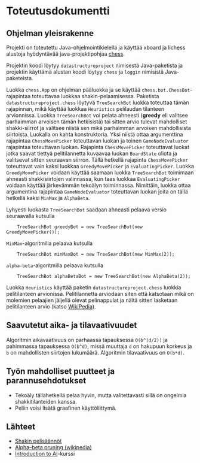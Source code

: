 # Toteutusdokumentti

## Ohjelman yleisrakenne

Projekti on toteutettu Java-ohjelmointikielellä ja käyttää xboard ja
lichess alustoja hyödyntävää java-projektipohjaa [chess](https://github.com/TiraLabra/chess).

Projektin koodi löytyy ```datastructureproject``` nimisestä Java-paketista
ja projektin käyttämä alustan koodi löytyy ```chess``` ja ```loggin``` nimisistä Java-paketeista.

Luokka ```chess.App``` on ohjelman pääluokka ja se käyttää ```chess.bot.ChessBot```-rajapintaa toteuttavaa
luokkaa shakin-pelaamisessa. Paketista ```datastructureproject.chess``` löytyvä ```TreeSearchBot``` luokka
toteuttaa tämän rajapinnan, mikä käyttää luokkaa ```Heuristics``` pelilaudan tilanteen arvionnissa.
Luokka ```TreeSearchBot``` voi pelata ahneesti (**greedy** eli valitsee parhaimman arvoisen tämän hetkisistä) tai sitten arvio tulevat mahdolliset shakki-siirrot ja valitsee niistä sen mikä parhaimman arvoisen mahdollisista siirtoista. Luokalla on kahta konstruktoria. Yksi niistä ottaa argumenttina rajapintaa ```ChessMovePicker``` toteuttavan luokan ja toinen ```GameNodeEvaluator``` rajapintaa toteuttavan luokan. Rajapinta ```ChessMovePicker``` toteuttavat luokat jotka saavat tiettyä pelitilannetta kuvaavaa luokan ```BoardState``` oliota ja valitsevat sitten seuraavan siirron. Tällä hetkellä rajapinta ```ChessMovePicker``` toteuttavat vain kaksi luokkaa ```GreedyMovePicker``` ja ```EvaluatingPicker```. Luokka ```GreedyMovePicker``` voidaan käyttää saamaan luokka ```TreeSearchBot``` toimimaan ahneasti shakkisiirtojen valinnassa, kun taas luokkaa ```EvaluatingPicker``` voidaan käyttää järkevämmän tekoälyn toiminnassa. Nimittäin, luokka ottaa argumentina rajapintaa ```GameNodeEvaluator``` toteuttavan luokan joita on tällä hetkellä kaksi ```MinMax``` ja ```AlphaBeta```.

Lyhyesti luokasta ```TreeSearchBot``` saadaan
ahneasti pelaava versio seuraavalla kutsulla
    
```
    TreeSearchBot greedyBot = new TreeSearchBot(new GreedyMovePicker());
```
```MinMax```-algoritmilla pelaava kutsulla
    
```
    TreeSearchBot minMaxBot = new TreeSearchBot(new MinMax(2));
```
```alpha-beta```-algoritmilla pelaava kutsulla
    
```
    TreeSearchBot alphaBetaBot = new TreeSearchBot(new AlphaBeta(2));
```

Luokka ```Heuristics``` käyttää paketin ```datastructureproject.chess```
luokkia pelitilanteen arvionissa. Pelitilannetta arviodaan siten että katsotaan mikä on molemien pelaajien
jäljellä olevat pelinappulat ja näitä sitten lasketaan pelitilanteen arvio (katso [WikiPedia](https://en.wikipedia.org/wiki/Chess_piece_relative_value#Standard_valuations)).

## Saavutetut aika- ja tilavaativuudet
Algoritmin aikavaativuus on parhaassa tapauksessa ```O(b^(d/2))``` ja pahimmassa tapauksessa ```O(b^d)```,
missä muuttaja ```d``` on hakupuun korkeus ja ```b``` on mahdollisten siirtojen lukumäärä.
Algoritmin tilavaativuus on  ```O(b*d)```.

## Työn mahdolliset puutteet ja parannusehdotukset
* Tekoäly tällähetkellä pelaa hyvin, mutta valitettavasti sillä on ongelmia shakkitilanteiden kanssa.
* Peliin voisi lisätä graafinen käyttöliittymä.

## Lähteet
* [Shakin pelisäännöt](https://en.wikipedia.org/wiki/Rules_of_chess)
* [Alpha–beta pruning (wikipedia)](https://en.wikipedia.org/wiki/Alpha–beta_pruning)
* [Introduction to AI](https://materiaalit.github.io/intro-to-ai/)-kurssi
